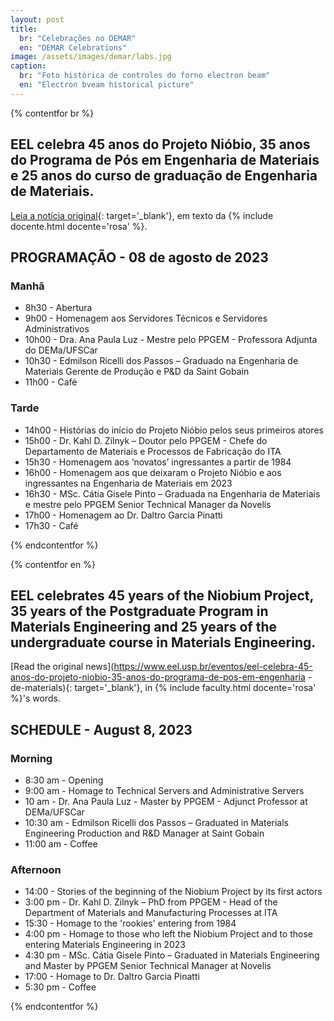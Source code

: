 ```yaml
---
layout: post
title:
  br: "Celebrações no DEMAR"
  en: "DEMAR Celebrations"
image: /assets/images/demar/labs.jpg
caption:
  br: "Foto histórica de controles do forno electron beam"
  en: "Electron bveam historical picture"
---
```


{% contentfor br %}

## EEL celebra 45 anos do Projeto Nióbio, 35 anos do Programa de Pós em Engenharia de Materiais e 25 anos do curso de graduação de Engenharia de Materiais.

[Leia a notícia original](https://www.eel.usp.br/eventos/eel-celebra-45-anos-do-projeto-niobio-35-anos-do-programa-de-pos-em-engenharia-de-materiais){: target='_blank'}, em texto da {% include docente.html docente='rosa' %}.

## PROGRAMAÇÃO - 08 de agosto de 2023

### Manhã

* 8h30 -  Abertura
* 9h00 - Homenagem aos Servidores Técnicos e Servidores Administrativos
* 10h00 - Dra. Ana Paula Luz - Mestre pelo PPGEM - Professora Adjunta do DEMa/UFSCar
* 10h30 -  Edmilson Ricelli dos Passos – Graduado na Engenharia de Materiais Gerente de Produção e P&D da Saint Gobain
* 11h00 - Café

### Tarde

* 14h00 - Histórias do início do Projeto Nióbio pelos seus primeiros atores
* 15h00 - Dr. Kahl D. Zilnyk – Doutor pelo PPGEM - Chefe do Departamento de Materiais e Processos de Fabricação do ITA
* 15h30 - Homenagem aos ‘novatos’ ingressantes a partir de 1984
* 16h00 - Homenagem aos que deixaram o Projeto Nióbio e aos ingressantes na Engenharia de Materiais em 2023
* 16h30 - MSc. Cátia Gisele Pinto – Graduada na Engenharia de Materiais e mestre pelo PPGEM Senior Technical Manager da Novelis
* 17h00 - Homenagem ao Dr. Daltro Garcia Pinatti
* 17h30 - Café

{% endcontentfor %}

{% contentfor en %}

## EEL celebrates 45 years of the Niobium Project, 35 years of the Postgraduate Program in Materials Engineering and 25 years of the undergraduate course in Materials Engineering.

[Read the original news](https://www.eel.usp.br/eventos/eel-celebra-45-anos-do-projeto-niobio-35-anos-do-programa-de-pos-em-engenharia -de-materials){: target='_blank'}, in {% include faculty.html docente='rosa' %}'s words.

## SCHEDULE - August 8, 2023

### Morning

* 8:30 am - Opening
* 9:00 am - Homage to Technical Servers and Administrative Servers
* 10 am - Dr. Ana Paula Luz - Master by PPGEM - Adjunct Professor at DEMa/UFSCar
* 10:30 am - Edmilson Ricelli dos Passos – Graduated in Materials Engineering Production and R&D Manager at Saint Gobain
* 11:00 am - Coffee

### Afternoon

* 14:00 - Stories of the beginning of the Niobium Project by its first actors
* 3:00 pm - Dr. Kahl D. Zilnyk – PhD from PPGEM - Head of the Department of Materials and Manufacturing Processes at ITA
* 15:30 - Homage to the 'rookies' entering from 1984
* 4:00 pm - Homage to those who left the Niobium Project and to those entering Materials Engineering in 2023
* 4:30 pm - MSc. Cátia Gisele Pinto – Graduated in Materials Engineering and Master by PPGEM Senior Technical Manager at Novelis
* 17:00 - Homage to Dr. Daltro Garcia Pinatti
* 5:30 pm - Coffee

{% endcontentfor %}
